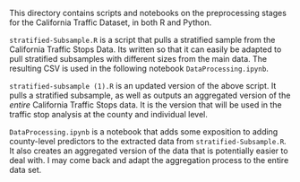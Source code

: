 This directory contains scripts and notebooks on the preprocessing stages for the California Traffic Dataset, in both R and Python.

`stratified-Subsample.R` is a script that pulls a stratified sample from the California Traffic Stops Data. Its written so that it can easily be adapted to pull stratified subsamples with different sizes from  the main data. The resulting CSV is used in the following notebook `DataProcessing.ipynb`.

`stratified-subsample (1).R` is an updated version of the above script. It pulls a stratified subsample, as well as outputs an aggregated version of the *entire* California Traffic Stops data. It is the version that will be used in the traffic stop analysis at the county and individual level. 

`DataProcessing.ipynb` is a notebook that adds some exposition to adding county-level predictors to the extracted data from `stratified-Subsample.R`. It also creates an aggregated version of the data that is potentially easier to deal with. I may come back and adapt the aggregation process to the entire data set.
